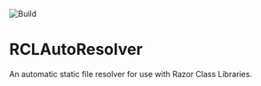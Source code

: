 ![Build](https://github.com/KFSoftware-Ltd/RCLAutoResolver/workflows/.NET/badge.svg)


# RCLAutoResolver
An automatic static file resolver for use with Razor Class Libraries.
